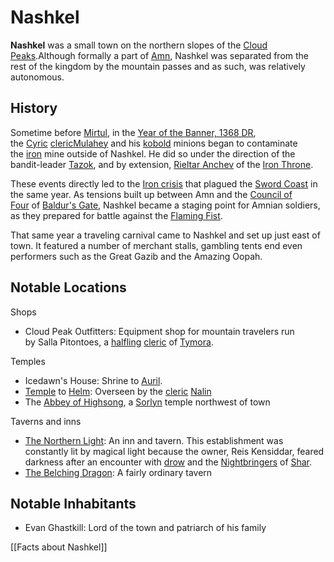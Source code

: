# Nashkel

**Nashkel** was a small town on the northern slopes of the [Cloud Peaks](https://forgottenrealms.fandom.com/wiki/Cloud_Peaks "Cloud Peaks").Although formally a part of [Amn](https://forgottenrealms.fandom.com/wiki/Amn "Amn"), Nashkel was separated from the rest of the kingdom by the mountain passes and as such, was relatively autonomous.

## History

Sometime before [Mirtul](https://forgottenrealms.fandom.com/wiki/Mirtul "Mirtul"), in the [Year of the Banner, 1368 DR](https://forgottenrealms.fandom.com/wiki/1368_DR "1368 DR"), the [Cyric](https://forgottenrealms.fandom.com/wiki/Cyric "Cyric") [cleric](https://forgottenrealms.fandom.com/wiki/Cleric "Cleric")[Mulahey](https://forgottenrealms.fandom.com/wiki/Mulahey "Mulahey") and his [kobold](https://forgottenrealms.fandom.com/wiki/Kobold "Kobold") minions began to contaminate the [iron](https://forgottenrealms.fandom.com/wiki/Iron "Iron") mine outside of Nashkel. He did so under the direction of the bandit-leader [Tazok](https://forgottenrealms.fandom.com/wiki/Tazok "Tazok"), and by extension, [Rieltar Anchev](https://forgottenrealms.fandom.com/wiki/Rieltar_Anchev "Rieltar Anchev") of the [Iron Throne](https://forgottenrealms.fandom.com/wiki/Iron_Throne "Iron Throne").

These events directly led to the [Iron crisis](https://forgottenrealms.fandom.com/wiki/Iron_crisis "Iron crisis") that plagued the [Sword Coast](https://forgottenrealms.fandom.com/wiki/Sword_Coast "Sword Coast") in the same year. As tensions built up between Amn and the [Council of Four](https://forgottenrealms.fandom.com/wiki/Council_of_Four "Council of Four") of [Baldur's Gate](https://forgottenrealms.fandom.com/wiki/Baldur%27s_Gate "Baldur's Gate"), Nashkel became a staging point for Amnian soldiers, as they prepared for battle against the [Flaming Fist](https://forgottenrealms.fandom.com/wiki/Flaming_Fist "Flaming Fist").

That same year a traveling carnival came to Nashkel and set up just east of town. It featured a number of merchant stalls, gambling tents end even performers such as the Great Gazib and the Amazing Oopah.

[](https://www.fandom.com/?source=logo&wid=001w000001Y8ud2AAB_M8446)


## Notable Locations

Shops

- Cloud Peak Outfitters: Equipment shop for mountain travelers run by Salla Pitontoes, a [halfling](https://forgottenrealms.fandom.com/wiki/Halfling "Halfling") [cleric](https://forgottenrealms.fandom.com/wiki/Cleric "Cleric") of [Tymora](https://forgottenrealms.fandom.com/wiki/Tymora "Tymora").

Temples

- Icedawn's House: Shrine to [Auril](https://forgottenrealms.fandom.com/wiki/Auril "Auril").
- [Temple](https://forgottenrealms.fandom.com/wiki/Temple_of_Helm_(Nashkel) "Temple of Helm (Nashkel)") to [Helm](https://forgottenrealms.fandom.com/wiki/Helm "Helm"): Overseen by the [cleric](https://forgottenrealms.fandom.com/wiki/Cleric "Cleric") [Nalin](https://forgottenrealms.fandom.com/wiki/Nalin "Nalin")
- The [Abbey of Highsong](https://forgottenrealms.fandom.com/wiki/Abbey_of_Highsong "Abbey of Highsong"), a [Sorlyn](https://forgottenrealms.fandom.com/wiki/Sorlyn "Sorlyn") temple northwest of town

Taverns and inns

- [The Northern Light](https://forgottenrealms.fandom.com/wiki/Northern_Light "Northern Light"): An inn and tavern. This establishment was constantly lit by magical light because the owner, Reis Kensiddar, feared darkness after an encounter with [drow](https://forgottenrealms.fandom.com/wiki/Drow "Drow") and the [Nightbringers](https://forgottenrealms.fandom.com/wiki/Nightcloak "Nightcloak") of [Shar](https://forgottenrealms.fandom.com/wiki/Shar "Shar").
- [The Belching Dragon](https://forgottenrealms.fandom.com/wiki/Belching_Dragon "Belching Dragon"): A fairly ordinary tavern

## Notable Inhabitants

- Evan Ghastkill: Lord of the town and patriarch of his family

[[Facts about Nashkel]]